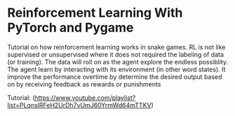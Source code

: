# Reinforcement Learning With PyTorch and Pygame

Tutorial on how reinforcement learning works in snake games. RL is not like supervised or unsupervised where it does not required the labeling of data (or training). The data will roll on as the agent explore the endless possiblity. The agent learn by interacting with its environment (in other word states). It improve the performance overtime by determine the desired output based on by receiving feedback as rewards or punishments


Tutorial: (https://www.youtube.com/playlist?list=PLqnslRFeH2UrDh7vUmJ60YrmWd64mTTKV)

